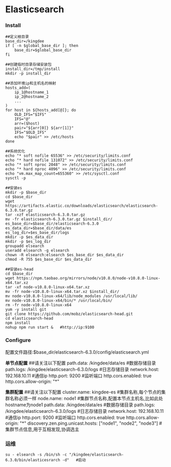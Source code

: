 # Elasticsearch
### Install
	##定义根目录
	base_dir=/kingdee
	if [ -n $global_base_dir ]; then
		base_dir=$global_base_dir
	fi

	##创建临时目录存储安装包
	install_dir=/tmp/install
	mkdir -p install_dir

	##添加环境ip和主机名的映射
	hosts_add=(
		ip_1@hostname_1
		ip_2@hostname_2
		...
	)
	for host in ${hosts_add[@]}; do
		OLD_IFS="$IFS"
		IFS="@"
		arr=($host)
		pair="${arr[0]} ${arr[1]}"
		IFS="$OLD_IFS"
		echo "$pair" >> /etc/hosts
	done

	##系统优化
	echo "* soft nofile 65536" >> /etc/security/limits.conf
	echo "* hard nofile 131072" >> /etc/security/limits.conf
	echo "* soft nproc 2048" >> /etc/security/limits.conf
	echo "* hard nproc 4096" >> /etc/security/limits.conf
	echo "vm.max_map_count=655360" >> /etc/sysctl.conf
	sysctl -p

	##安装es
	mkdir -p $base_dir
	cd $base_dir
	wget https://artifacts.elastic.co/downloads/elasticsearch/elasticsearch-6.3.0.tar.gz
	tar -xzf elasticsearch-6.3.0.tar.gz
	mv -fr elasticsearch-6.3.0.tar.gz $install_dir/
	es_base_dir=$base_dir/elasticsearch-6.3.0
	es_data_dir=$base_dir/data/es
	es_log_dir=$es_base_dir/logs
	mkdir -p $es_data_dir
	mkdir -p $es_log_dir
	groupadd elsearch
	useradd elsearch -g elsearch
	chown -R elsearch:elsearch $es_base_dir $es_data_dir
	chmod -R 755 $es_base_dir $es_data_dir

	##安装es-head
	cd $base_dir
	wget https://npm.taobao.org/mirrors/node/v10.8.0/node-v10.8.0-linux-x64.tar.xz
	tar -xf node-v10.8.0-linux-x64.tar.xz
	mv -fr node-v10.8.0-linux-x64.tar.xz $install_dir/
	mv node-v10.8.0-linux-x64/lib/node_modules /usr/local/lib/
	mv node-v10.8.0-linux-x64/bin/* /usr/local/bin/
	rm -fr node-v10.8.0-linux-x64
	yum -y install git
	git clone https://github.com/mobz/elasticsearch-head.git
	cd elasticsearch-head
	npm install
	nohup npm run start &   #http://ip:9100

### Configure
配置文件路径:$base_dir/elasticsearch-6.3.0/config/elasticsearch.yml

**单节点配置**
	##请关注以下配置
	path.data: /kingdee/data/es   #数据存储目录
	path.logs: /kingdee/elasticsearch-6.3.0/logs   #日志存储目录
	network.host: 192.168.10.11   #通信ip
	http.port: 9200   #监听端口
	http.cors.enabled: true
	http.cors.allow-origin: "*"

**集群配置**
	##请关注以下配置
	cluster.name: kingdee-es   #集群名称,每个节点的集群名称必须一样
	node.name: node1   #集群节点名称,配置本节点主机名,比如此处hostname为node1
	path.data: /kingdee/data/es   #数据存储目录
	path.logs: /kingdee/elasticsearch-6.3.0/logs   #日志存储目录
	network.host: 192.168.10.11   #通信ip
	http.port: 9200   #监听端口
	http.cors.enabled: true
	http.cors.allow-origin: "*"
	discovery.zen.ping.unicast.hosts: ["node1", "node2", "node3"]   #集群节点信息,用于互相发现,协调选主

### 运维
	su - elsearch -s /bin/sh -c "/kingdee/elasticsearch-6.3.0/bin/elasticesrarch -d"   #启动
